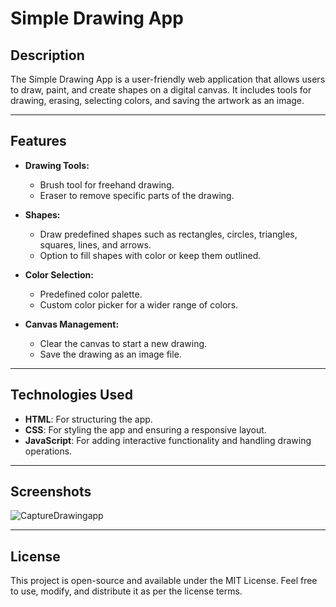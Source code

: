 # Simple Drawing App

## Description
The Simple Drawing App is a user-friendly web application that allows users to draw, paint, and create shapes on a digital canvas. It includes tools for drawing, erasing, selecting colors, and saving the artwork as an image.

---

## Features
- **Drawing Tools:**
  - Brush tool for freehand drawing.
  - Eraser to remove specific parts of the drawing.
  
- **Shapes:**
  - Draw predefined shapes such as rectangles, circles, triangles, squares, lines, and arrows.
  - Option to fill shapes with color or keep them outlined.

- **Color Selection:**
  - Predefined color palette.
  - Custom color picker for a wider range of colors.

- **Canvas Management:**
  - Clear the canvas to start a new drawing.
  - Save the drawing as an image file.

---

## Technologies Used
- **HTML**: For structuring the app.
- **CSS**: For styling the app and ensuring a responsive layout.
- **JavaScript**: For adding interactive functionality and handling drawing operations.
---

## Screenshots

![CaptureDrawingapp](https://github.com/user-attachments/assets/d7e83d19-3def-42be-a97a-b9b0c371375f)

---

## License
This project is open-source and available under the MIT License. Feel free to use, modify, and distribute it as per the license terms.

